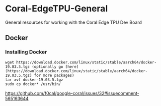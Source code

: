 # Coral-EdgeTPU-General
General resources for working with the Coral Edge TPU Dev Board


## Docker
### Installing Docker

```console
wget https://download.docker.com/linux/static/stable/aarch64/docker-19.03.5.tgz (optionally go [here](https://download.docker.com/linux/static/stable/aarch64/docker-19.03.5.tgz) for more packages)
tar xvf docker-19.03.5.tgz
sudo cp docker* /usr/bin/
```

https://github.com/f0cal/google-coral/issues/32#issuecomment-565163644
